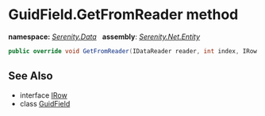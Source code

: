# GuidField.GetFromReader method
**namespace:** *[Serenity.Data](../../README.md#serenity.data-namespace)*   **assembly**: *[Serenity.Net.Entity](../../README.md)*

```csharp
public override void GetFromReader(IDataReader reader, int index, IRow row)
```

## See Also

* interface [IRow](../IRow.md)
* class [GuidField](../GuidField.md)